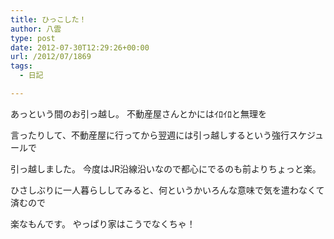 ```yaml
---
title: ひっこした！
author: 八雲
type: post
date: 2012-07-30T12:29:26+00:00
url: /2012/07/1869
tags:
  - 日記

---
```

あっという間のお引っ越し。 不動産屋さんとかにはｲﾛｲﾛと無理を
  
言ったりして、不動産屋に行ってから翌週には引っ越しするという強行スケジュールで
  
引っ越しました。 今度はJR沿線沿いなので都心にでるのも前よりちょっと楽。

ひさしぶりに一人暮らししてみると、何というかいろんな意味で気を遣わなくて済むので
  
楽なもんです。 やっぱり家はこうでなくちゃ！
